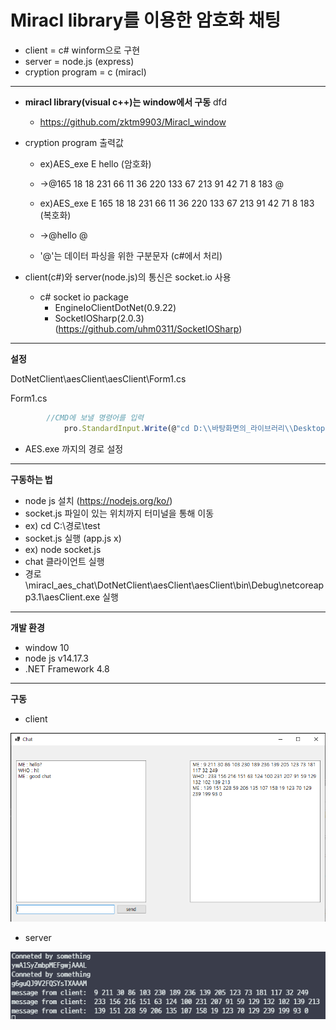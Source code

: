 # Miracl library를 이용한 암호화 채팅

- client = c# winform으로 구현  
- server = node.js (express)  
- cryption program = c (miracl)  
***
- __miracl library(visual c++)는 window에서 구동__ dfd
     - https://github.com/zktm9903/Miracl_window



- cryption program 출력값   
  - ex)AES_exe E hello (암호화)  
  - ->@165 18 18 231 66 11 36 220 133 67 213 91 42 71 8 183 @  
  - ex)AES_exe E 165 18 18 231 66 11 36 220 133 67 213 91 42 71 8 183 (복호화)  
  - ->@hello @

  - '@'는 데이터 파싱을 위한 구분문자  (c#에서 처리)



- client(c#)와 server(node.js)의 통신은 socket.io 사용  
  - c# socket io package  
    - EngineIoClientDotNet(0.9.22)
    - SocketIOSharp(2.0.3) (https://github.com/uhm0311/SocketIOSharp)

***
__설정__  

DotNetClient\aesClient\aesClient\Form1.cs  

Form1.cs
```js
        //CMD에 보낼 명령어를 입력
            pro.StandardInput.Write(@"cd D:\\바탕화면의_라이브러리\\Desktop\\miracl_aes_chat\\cryptionC\\AES\\x64\\Debug" + Environment.NewLine); //경로 설정
```
- AES.exe 까지의 경로 설정  

***
__구동하는 법__

- node js 설치 (https://nodejs.org/ko/)
- socket.js 파일이 있는 위치까지 터미널을 통해 이동
- ex) cd C:\경로\test
- socket.js 실행 (app.js x)
- ex) node socket.js
- chat 클라이언트 실행
- 경로\miracl_aes_chat\DotNetClient\aesClient\aesClient\bin\Debug\netcoreapp3.1\aesClient.exe 실행

***

__개발 환경__

- window 10
- node js v14.17.3
- .NET Framework 4.8

***
__구동__  
- client
<img src=./IMG/client.PNG width="600">   

- server  
<img src=./IMG/server.PNG> 


